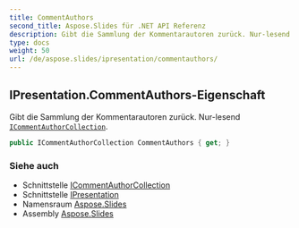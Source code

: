 ```yaml
---
title: CommentAuthors
second_title: Aspose.Slides für .NET API Referenz
description: Gibt die Sammlung der Kommentarautoren zurück. Nur-lesend ICommentAuthorCollectionaspose.slides/icommentauthorcollection.
type: docs
weight: 50
url: /de/aspose.slides/ipresentation/commentauthors/
---
```


## IPresentation.CommentAuthors-Eigenschaft

Gibt die Sammlung der Kommentarautoren zurück. Nur-lesend [`ICommentAuthorCollection`](../../icommentauthorcollection).

```csharp
public ICommentAuthorCollection CommentAuthors { get; }
```

### Siehe auch

* Schnittstelle [ICommentAuthorCollection](../../icommentauthorcollection)
* Schnittstelle [IPresentation](../../ipresentation)
* Namensraum [Aspose.Slides](../../ipresentation)
* Assembly [Aspose.Slides](../../../)

<!-- DO NOT EDIT: generiert von xmldocmd für Aspose.Slides.dll -->
